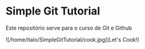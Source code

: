 # Simple Git Tutorial

Este repositório serve para o curso de Git e Github

![/home/italo/SimpleGitTutorial/cook.jpg](Let's Cook!)

